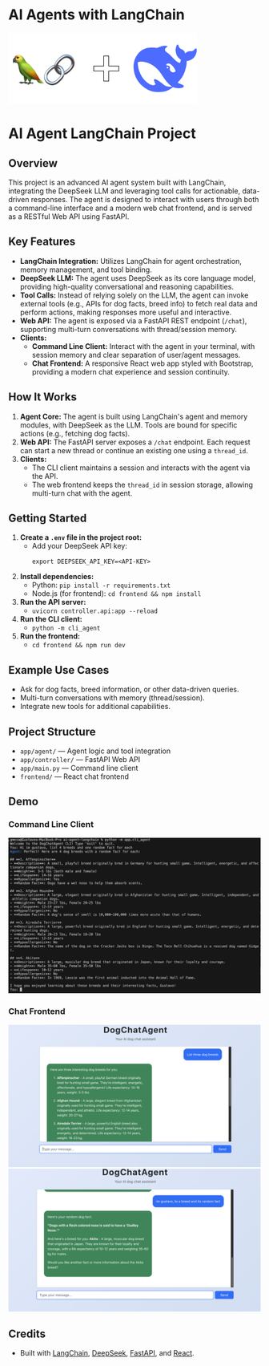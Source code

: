 # AI Agents with LangChain

![thumbnail](./docs/doc.png)

# AI Agent LangChain Project

## Overview
This project is an advanced AI agent system built with LangChain, integrating the DeepSeek LLM and leveraging tool calls for actionable, data-driven responses. The agent is designed to interact with users through both a command-line interface and a modern web chat frontend, and is served as a RESTful Web API using FastAPI.

## Key Features
- **LangChain Integration:** Utilizes LangChain for agent orchestration, memory management, and tool binding.
- **DeepSeek LLM:** The agent uses DeepSeek as its core language model, providing high-quality conversational and reasoning capabilities.
- **Tool Calls:** Instead of relying solely on the LLM, the agent can invoke external tools (e.g., APIs for dog facts, breed info) to fetch real data and perform actions, making responses more useful and interactive.
- **Web API:** The agent is exposed via a FastAPI REST endpoint (`/chat`), supporting multi-turn conversations with thread/session memory.
- **Clients:**
  - **Command Line Client:** Interact with the agent in your terminal, with session memory and clear separation of user/agent messages.
  - **Chat Frontend:** A responsive React web app styled with Bootstrap, providing a modern chat experience and session continuity.

## How It Works
1. **Agent Core:** The agent is built using LangChain's agent and memory modules, with DeepSeek as the LLM. Tools are bound for specific actions (e.g., fetching dog facts).
2. **Web API:** The FastAPI server exposes a `/chat` endpoint. Each request can start a new thread or continue an existing one using a `thread_id`.
3. **Clients:**
	- The CLI client maintains a session and interacts with the agent via the API.
	- The web frontend keeps the `thread_id` in session storage, allowing multi-turn chat with the agent.

## Getting Started
1. **Create a `.env` file in the project root:**
	- Add your DeepSeek API key:
	  ```
	  export DEEPSEEK_API_KEY=<API-KEY>
	  ```
2. **Install dependencies:**
	- Python: `pip install -r requirements.txt`
	- Node.js (for frontend): `cd frontend && npm install`
2. **Run the API server:**
	- `uvicorn controller.api:app --reload`
3. **Run the CLI client:**
	- `python -m cli_agent`
4. **Run the frontend:**
	- `cd frontend && npm run dev`

## Example Use Cases
- Ask for dog facts, breed information, or other data-driven queries.
- Multi-turn conversations with memory (thread/session).
- Integrate new tools for additional capabilities.

## Project Structure
- `app/agent/` — Agent logic and tool integration
- `app/controller/` — FastAPI Web API
- `app/main.py` — Command line client
- `frontend/` — React chat frontend


## Demo

### Command Line Client
![CLI Demo](./assets/cli1.png)

### Chat Frontend
![Frontend Demo 1](./assets/frontend1.png)
![Frontend Demo 2](./assets/frontend2.png)

## Credits
- Built with [LangChain](https://langchain.com/), [DeepSeek](https://deepseek.com/), [FastAPI](https://fastapi.tiangolo.com/), and [React](https://react.dev/).